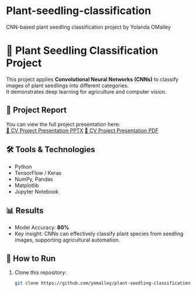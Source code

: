 # Plant-seedling-classification
CNN-based plant seedling classification project by Yolanda OMalley
# 🌱 Plant Seedling Classification Project

This project applies **Convolutional Neural Networks (CNNs)** to classify images of plant seedlings into different categories.  
It demonstrates deep learning for agriculture and computer vision.

## 📄 Project Report
You can view the full project presentation here:  
[📕 CV Project Presentation PPTX](CV_Project_Presentation_PLant_Seedling__Classification_Yolanda_OMalley.pptx)
[📕 CV Project Presentation PDF](CV_Project_Presentation_PLant_Seedling__Classification_Yolanda_OMalley.pdf)
## 🛠 Tools & Technologies
- Python
- TensorFlow / Keras
- NumPy, Pandas
- Matplotlib
- Jupyter Notebook

## 📊 Results
- Model Accuracy: **80%**
- Key insight: CNNs can effectively classify plant species from seedling images, supporting agricultural automation.

## 🚀 How to Run
1. Clone this repository:
   ```bash
   git clone https://github.com/yomalley/plant-seedling-classification.git
